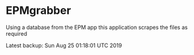 # EPMgrabber
Using a database from the EPM app this application scrapes the files as required


Latest backup: Sun Aug 25 01:18:01 UTC 2019

